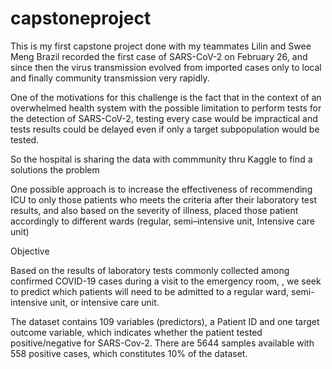 # capstoneproject
This is my first capstone project done with my teammates Lilin and Swee Meng
Brazil recorded the first case of SARS-CoV-2 on February 26, and since then the virus transmission evolved from imported cases only to local and finally community transmission very rapidly.

One of the motivations for this challenge is the fact that in the context of an overwhelmed health system with the possible limitation to perform tests for the detection of SARS-CoV-2, testing every case would be impractical and tests results could be delayed even if only a target subpopulation would be tested.

So the hospital is sharing the data with commmunity thru Kaggle to find a solutions the problem

One possible approach is to increase the effectiveness of recommending ICU to only those patients who meets the criteria after their laboratory test results, and also based on the severity of illness,  placed those patient accordingly to different wards (regular, semi–intensive unit, Intensive care unit)

Objective

Based on the results of laboratory tests commonly collected among confirmed COVID-19 cases during a visit to the emergency room, , we seek to predict which patients will need to be admitted to a regular ward, semi-intensive unit, or intensive care unit.

The dataset contains 109 variables (predictors), a Patient ID and one target outcome variable, which indicates whether the patient tested positive/negative for SARS-Cov-2. There are 5644 samples available with 558 positive cases, which constitutes 10% of the dataset.
